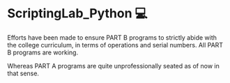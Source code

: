 # ScriptingLab_Python :computer:

Efforts have been made to ensure PART B programs to strictly abide with the college curriculum, in terms of operations and serial numbers. All PART B programs are working. 

Whereas PART A programs are quite unprofessionally seated as of now in that sense.  
